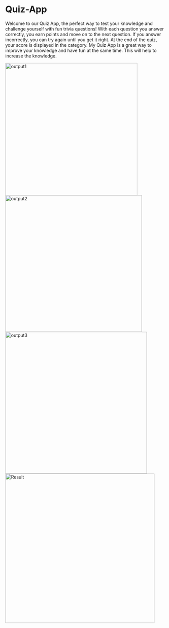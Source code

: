 # Quiz-App
Welcome to our Quiz App, the perfect way to test your knowledge and challenge yourself with fun trivia questions! 
With each question you answer correctly, you earn points and move on to the next question. 
If you answer incorrectly, you can try again until you get it right.  At the end of the quiz, your score is displayed  in the category. 
My Quiz App is a great way to improve your knowledge and have fun at the same time.
This will help to increase the knowledge.



<img width="416" alt="output1" src="https://github.com/Amitshahlearner/Quiz-App/assets/129727584/c371a6fc-493f-4735-a7ca-33b073317f1f">
<img width="430" alt="output2" src="https://github.com/Amitshahlearner/Quiz-App/assets/129727584/a470cf3d-726e-4401-bc26-905d5860aad9">
<img width="446" alt="output3" src="https://github.com/Amitshahlearner/Quiz-App/assets/129727584/e3faae14-d213-4eed-96f0-4cfb649ee88c">
<img width="470" alt="Result" src="https://github.com/Amitshahlearner/Quiz-App/assets/129727584/5e487dde-11ba-4955-8ca5-0ef1ce0a0a10">
